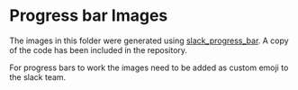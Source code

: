 # Progress bar Images

The images in this folder were generated using [slack_progress_bar](https://github.com/laserlemon/slack_progress_bar). A copy of the code has been included in the repository.

For progress bars to work the images need to be added as custom emoji to the slack team.
